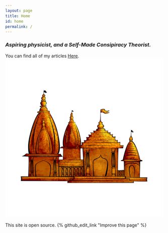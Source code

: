 ```yaml
---
layout: page
title: Home
id: home
permalink: /
---
```


<h3>Aspiring physicist, and a Self-Made Consipiracy Theorist.</h3>

<style>
  h3 {
  font-style:italic;
</style>

You can find all of my articles  <a class="internal-link" href="/articles">Here</a>.
<img src="/assets/image.webp" alt="Temple">

<p>This site is open source. {% github_edit_link "Improve this page" %}</p>
